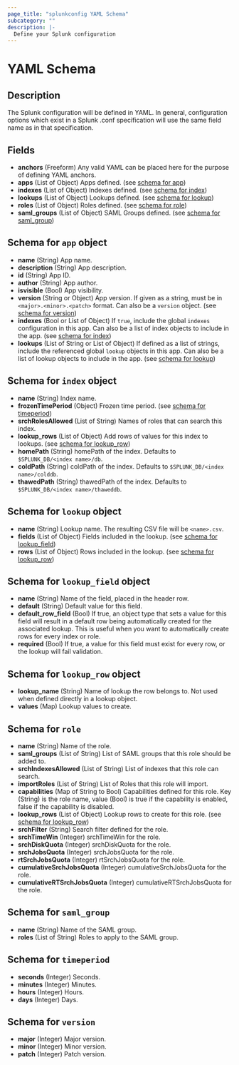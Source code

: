 ```yaml
---
page_title: "splunkconfig YAML Schema"
subcategory: ""
description: |-
  Define your Splunk configuration
---
```


# YAML Schema

## Description

The Splunk configuration will be defined in YAML. In general, configuration options which exist in a Splunk .conf
specification will use the same field name as in that specification.

## Fields

- **anchors** (Freeform) Any valid YAML can be placed here for the purpose of defining YAML anchors.
- **apps** (List of Object) Apps defined. (see [schema for app](#app))
- **indexes** (List of Object) Indexes defined. (see [schema for index](#index))
- **lookups** (List of Object) Lookups defined. (see [schema for lookup](#lookup))
- **roles** (List of Object) Roles defined. (see [schema for role](#role))
- **saml_groups** (List of Object) SAML Groups defined. (see [schema for saml_group](#saml_group))

<a id="app"></a>
## Schema for `app` object

- **name** (String) App name.
- **description** (String) App description.
- **id** (String) App ID.
- **author** (String) App author.
- **isvisible** (Bool) App visibility.
- **version** (String or Object) App version. If given as a string, must be in `<major>.<minor>.<patch>` format.
Can also be a `version` object. (see [schema for version](#version))
- **indexes** (Bool or List of Object) If `true`, include the global `indexes` configuration in this app. Can also
be a list of index objects to include in the app. (see [schema for index](#index))
- **lookups** (List of String or List of Object) If defined as a list of strings, include the referenced global
`lookup` objects in this app. Can also be a list of lookup objects to include in the app. (see [schema for lookup](#lookup))

<a id="index"></a>
## Schema for `index` object

- **name** (String) Index name.
- **frozenTimePeriod** (Object) Frozen time period. (see [schema for timeperiod](#timeperiod))
- **srchRolesAllowed** (List of String) Names of roles that can search this index.
- **lookup_rows** (List of Object) Add rows of values for this index to lookups. (see [schema for lookup_row](#lookup_row))
- **homePath** (String) homePath of the index. Defaults to `$SPLUNK_DB/<index name>/db`.
- **coldPath** (String) coldPath of the index. Defaults to `$SPLUNK_DB/<index name>/colddb`.
- **thawedPath** (String) thawedPath of the index. Defaults to `$SPLUNK_DB/<index name>/thaweddb`.

<a id="lookup"></a>
## Schema for `lookup` object

- **name** (String) Lookup name. The resulting CSV file will be `<name>.csv`.
- **fields** (List of Object) Fields included in the lookup. (see [schema for lookup_field](#lookup_field))
- **rows** (List of Object) Rows included in the lookup. (see [schema for lookup_row](#lookup_row))

<a id="lookup_field"></a>
## Schema for `lookup_field` object

- **name** (String) Name of the field, placed in the header row.
- **default** (String) Default value for this field.
- **default_row_field** (Bool) If true, an object type that sets a value for this field will result in a default row
being automatically created for the associated lookup. This is useful when you want to automatically create rows for
every index or role.
- **required** (Bool) If true, a value for this field must exist for every row, or the lookup will fail validation.

<a id="lookup_row"></a>
## Schema for `lookup_row` object

- **lookup_name** (String) Name of lookup the row belongs to. Not used when defined directly in a lookup object.
- **values** (Map) Lookup values to create.

<a id="role"></a>
## Schema for `role`

- **name** (String) Name of the role.
- **saml_groups** (List of String) List of SAML groups that this role should be added to.
- **srchIndexesAllowed** (List of String) List of indexes that this role can search.
- **importRoles** (List of String) List of Roles that this role will import.
- **capabilities** (Map of String to Bool) Capabilities defined for this role. Key (String) is the role name, value
(Bool) is true if the capability is enabled, false if the capability is disabled.
- **lookup_rows** (List of Object) Lookup rows to create for this role. (see [schema for lookup_row](#lookup_row))
- **srchFilter** (String) Search filter defined for the role.
- **srchTimeWin** (Integer) srchTimeWin for the role.
- **srchDiskQuota** (Integer) srchDiskQuota for the role.
- **srchJobsQuota** (Integer) srchJobsQuota for the role.
- **rtSrchJobsQuota** (Integer) rtSrchJobsQuota for the role.
- **cumulativeSrchJobsQuota** (Integer) cumulativeSrchJobsQuota for the role.
- **cumulativeRTSrchJobsQuota** (Integer) cumulativeRTSrchJobsQuota for the role.

<a id="saml_group"></a>
## Schema for `saml_group`

- **name** (String) Name of the SAML group.
- **roles** (List of String) Roles to apply to the SAML group.

<a id="timeperiod"></a>
## Schema for `timeperiod`

- **seconds** (Integer) Seconds.
- **minutes** (Integer) Minutes.
- **hours** (Integer) Hours.
- **days** (Integer) Days.

<a id="version"></a>
## Schema for `version`

- **major** (Integer) Major version.
- **minor** (Integer) Minor version.
- **patch** (Integer) Patch version.
